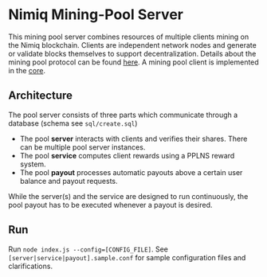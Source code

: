 # Nimiq Mining-Pool Server
This mining pool server combines resources of multiple clients mining on the Nimiq blockchain. Clients are independent network nodes and generate or validate blocks themselves to support decentralization. Details about the mining pool protocol can be found [here](https://nimiq-network.github.io/developer-reference/chapters/pool-protocol.html#mining-pool-protocol). A mining pool client is implemented in the [core](https://github.com/nimiq-network/core).

## Architecture
The pool server consists of three parts which communicate through a database (schema see `sql/create.sql`)
* The pool **server** interacts with clients and verifies their shares. There can be multiple pool server instances.
* The pool **service** computes client rewards using a PPLNS reward system.
* The pool **payout** processes automatic payouts above a certain user balance and payout requests.

While the server(s) and the service are designed to run continuously, the pool payout has to be executed whenever a payout is desired.

## Run
Run `node index.js --config=[CONFIG_FILE]`. See `[server|service|payout].sample.conf` for sample configuration files and clarifications.
